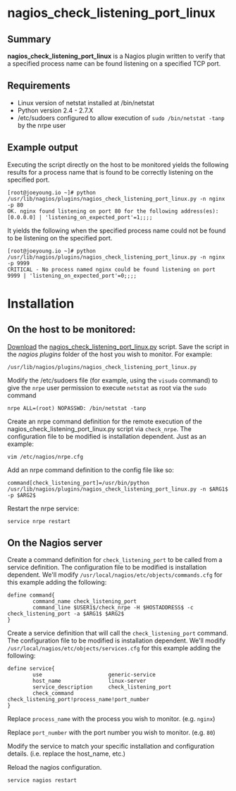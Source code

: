 # nagios_check_listening_port_linux

## Summary
**nagios_check_listening_port_linux** is a Nagios plugin written to verify that a specified process name can be found listening on a specified TCP port.

## Requirements
- Linux version of netstat installed at /bin/netstat
- Python version 2.4 - 2.7.X
- /etc/sudoers configured to allow execution of `sudo /bin/netstat -tanp` by the nrpe user

## Example output
Executing the script directly on the host to be monitored yields the following results for a process name that is found to be correctly listening on the specified port.
```
[root@joeyoung.io ~]# python /usr/lib/nagios/plugins/nagios_check_listening_port_linux.py -n nginx -p 80
OK. nginx found listening on port 80 for the following address(es): [0.0.0.0] | 'listening_on_expected_port'=1;;;;
```

It yields the following when the specified process name could not be found to be listening on the specified port.
```
[root@joeyoung.io ~]# python /usr/lib/nagios/plugins/nagios_check_listening_port_linux.py -n nginx -p 9999
CRITICAL - No process named nginx could be found listening on port 9999 | 'listening_on_expected_port'=0;;;;
```

# Installation

## On the host to be monitored:

[Download](https://github.com/jlyoung/nagios_check_listening_port_linux/raw/master/nagios_check_listening_port_linux.py) the [nagios_check_listening_port_linux.py](https://github.com/jlyoung/nagios_check_listening_port_linux/raw/master/nagios_check_listening_port_linux.py) script. Save the script in the *nagios plugins* folder of the host you wish to monitor.  For example:

```
/usr/lib/nagios/plugins/nagios_check_listening_port_linux.py
```

Modify the /etc/sudoers file (for example, using the `visudo` command) to give the `nrpe` user permission to execute `netstat` as root via the `sudo` command

```
nrpe ALL=(root) NOPASSWD: /bin/netstat -tanp
```

Create an nrpe command definition for the remote execution of the nagios_check_listening_port_linux.py script via `check_nrpe`.
The configuration file to be modified is installation dependent.  Just as an example:
```
vim /etc/nagios/nrpe.cfg
```

Add an nrpe command definition to the config file like so:
```
command[check_listening_port]=/usr/bin/python /usr/lib/nagios/plugins/nagios_check_listening_port_linux.py -n $ARG1$ -p $ARG2$
```

Restart the nrpe service:
```
service nrpe restart
```

## On the Nagios server

Create a command definition for `check_listening_port` to be called from a service definition.  The configuration file to be modified is installation dependent.  We'll modify `/usr/local/nagios/etc/objects/commands.cfg` for this example adding the following:
```
define command{
        command_name check_listening_port
        command_line $USER1$/check_nrpe -H $HOSTADDRESS$ -c check_listening_port -a $ARG1$ $ARG2$
}

```

Create a service definition that will call the `check_listening_port` command. The configuration file to be modified is installation dependent.  We'll modify `/usr/local/nagios/etc/objects/services.cfg` for this example adding the following:
```
define service{
        use                     generic-service
        host_name               linux-server
        service_description     check_listening_port
        check_command           check_listening_port!process_name!port_number
}
```

Replace `process_name` with the process you wish to monitor. (e.g. `nginx`)

Replace `port_number` with the port number you wish to monitor. (e.g. `80`)

Modify the service to match your specific installation and configuration details. (i.e. replace the host_name, etc.)

Reload the nagios configuration.
```
service nagios restart
```




